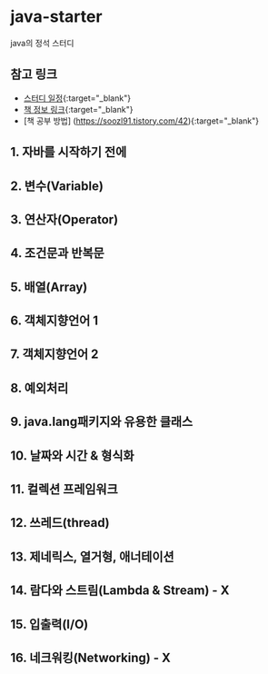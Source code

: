 # java-starter
java의 정석 스터디

## 참고 링크
- [스터디 일정](https://docs.google.com/spreadsheets/d/1cDCIDRYaacL87n_VOvuyF7EEgXeajC8p7axvxzYmIVE/edit#gid=0){:target="_blank"}
- [책 정보 링크](https://www.aladin.co.kr/shop/wproduct.aspx?ItemId=76083001){:target="_blank"}
- [책 공부 방법] (https://soozl91.tistory.com/42){:target="_blank"}


## 1. 자바를 시작하기 전에
## 2. 변수(Variable)
## 3. 연산자(Operator)
## 4. 조건문과 반복문
## 5. 배열(Array)
## 6. 객체지향언어 1
## 7. 객체지향언어 2
## 8. 예외처리
## 9. java.lang패키지와 유용한 클래스
## 10. 날짜와 시간 & 형식화
## 11. 컬렉션 프레임워크
## 12. 쓰레드(thread)
## 13. 제네릭스, 열거형, 애너테이션
## 14. 람다와 스트림(Lambda & Stream) - X
## 15. 입출력(I/O)
## 16. 네크워킹(Networking) - X


